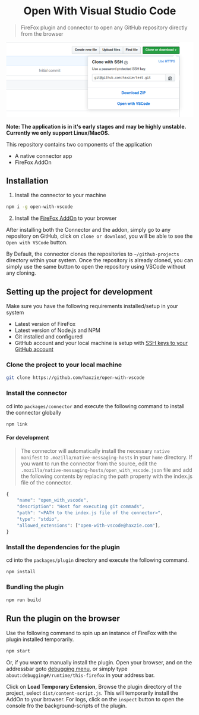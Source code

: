 <center>
<h1>Open With Visual Studio Code</h1>
</center>

> FireFox plugin and connector to open any GitHub repository directly from the browser

![](public/cover.png)

**Note: The application is in it's early stages and may be highly unstable. Currently we only support Linux/MacOS.**

This repository contains two components of the application

- A native connector app
- FireFox AddOn

## Installation

1. Install the connector to your machine
```bash
npm i -g open-with-vscode
```
2. Install the [FireFox AddOn]() to your browser

After installing both the Connector and the addon, simply go to any repository on GitHub, click on `clone or download`, you will be able to see the `Open with VSCode` button.

By Default, the connector clones the repositories to `~/github-projects` directory within your system. Once the repository is already cloned, you can simply use the same button to open the repository using VSCode without any cloning.

## Setting up the project for development

Make sure you have the following requirements installed/setup in your system

- Latest version of FireFox
- Latest version of Node.js and NPM
- Git installed and configured
- GitHub account and your local machine is setup with [SSH keys to your GitHub account](https://help.github.com/en/enterprise/2.15/user/articles/adding-a-new-ssh-key-to-your-github-account)

### Clone the project to your local machine

```bash
git clone https://github.com/haxzie/open-with-vscode
```

### Install the connector

cd into `packages/connector` and execute the following command to install the connector globally

```bash
npm link
```

#### For development 
> The connector will automatically install the necessary `native manifest` to `.mozilla/native-messaging-hosts` in your `home` directory. If you want to run the connector from the source, edit the `.mozilla/native-messaging-hosts/open_with_vscode.json` file and add the following contents by replacing the path property with the index.js file of the connector.

```javascript
{
    "name": "open_with_vscode",
    "description": "Host for executing git commads",
    "path": "<PATH to the index.js file of the connector>",
    "type": "stdio",
    "allowed_extensions": ["open-with-vscode@haxzie.com"],
}
```

### Install the dependencies for the plugin

cd into the `packages/plugin` directory and execute the following command.

```bash
npm install
```

### Bundling the plugin

```bash
npm run build
```

## Run the plugin on the browser
Use the following command to spin up an instance of FireFox with the plugin installed temporarily.
```bash
npm start
```

Or, if you want to manually install the plugin. Open your browser, and on the addressbar goto [debugging menu](about:debugging#/runtime/this-firefox), or simply type `about:debugging#/runtime/this-firefox` in your address bar.

Click on **Load Temporary Extension**, Browse the plugin directory of the project, select `dist/content-script.js`. This will temporarily install the AddOn to your browser. For logs, click on the `inspect` button to open the console fro the background-scripts of the plugin.